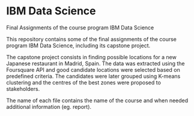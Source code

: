 # IBM Data Science
 Final Assignments of the course program IBM Data Science

This repository contains some of the final assignments of the course program IBM Data Science, including its capstone project.

The capstone project consists in finding possible locations for a new Japanese restaurant in Madrid, Spain. The data was extracted using the Foursquare API and good candidate locations were selected based on predefined criteria. The candidates were later grouped using K-means clustering and the centres of the best zones were proposed to stakeholders.

The name of each file contains the name of the course and when needed additional information (eg. report).
